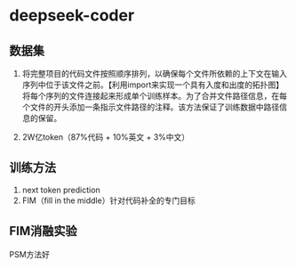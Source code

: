 
# deepseek-coder

## 数据集
1. 将完整项目的代码文件按照顺序排列，以确保每个文件所依赖的上下文在输入序列中位于该文件之前。【利用import来实现一个具有入度和出度的拓扑图】
将每个序列的文件连接起来形成单个训练样本。为了合并文件路径信息，在每个文件的开头添加一条指示文件路径的注释。该方法保证了训练数据中路径信息的保留。

2. 2W亿token（87%代码 + 10%英文 + 3%中文）

## 训练方法
1. next token prediction
2. FIM（fill in the middle）针对代码补全的专门目标

## FIM消融实验
PSM方法好

